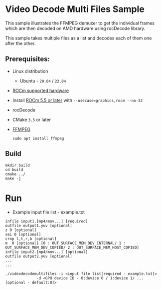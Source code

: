 # Video Decode Multi Files Sample
This sample illustrates the FFMPEG demuxer to get the individual frames which are then decoded on AMD hardware using rocDecode library.

This sample takes multiple files as a list and decodes each of them one after the other.

## Prerequisites:

* Linux distribution
  + Ubuntu - `20.04` / `22.04`

* [ROCm supported hardware](https://rocm.docs.amd.com/en/latest/release/gpu_os_support.html)

* Install [ROCm 5.5 or later](https://rocmdocs.amd.com/en/latest/deploy/linux/installer/install.html) with `--usecase=graphics,rocm --no-32`

* rocDecode

* CMake `3.5` or later

* [FFMPEG](https://ffmpeg.org/about.html)
  ```
  sudo apt install ffmpeg
  ```

## Build
```
mkdir build
cd build
cmake ../
make -j
```
# Run

* Example input file list - example.txt

```
infile input1.[mp4/mov...] [required]
outfile output1.yuv [optional]
z 0 [optional]
sei 0 [optional]
crop l,t,r,b [optional]
m  0 [optional] [0 : OUT_SURFACE_MEM_DEV_INTERNAL/ 1 : OUT_SURFACE_MEM_DEV_COPIED/ 2 : OUT_SURFACE_MEM_HOST_COPIED]
infile input2.[mp4/mov...] [optional]
outfile output2.yuv [optional]
...
...
```

```
./videodecodemultifiles -i <input file list[required - example.txt]>
              -d <GPU device ID - 0:device 0 / 1:device 1/ ... [optional - default:0]>
```